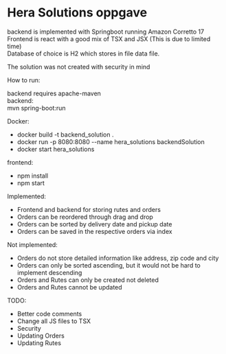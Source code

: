 
# Hera Solutions oppgave

backend is implemented with Springboot running Amazon Corretto 17  
Frontend is react with a good mix of TSX and JSX (This is due to limited time)  
Database of choice is H2 which stores in file data file.  



The solution was not created with security in mind

How to run:

backend requires apache-maven  
backend:  
mvn spring-boot:run

Docker:
* docker build -t backend_solution .
* docker run -p 8080:8080 --name hera_solutions backendSolution
* docker start hera_solutions

frontend:  
* npm install  
* npm start



Implemented: 
* Frontend and backend for storing rutes and orders
* Orders can be reordered through drag and drop
* Orders can be sorted by delivery date and pickup date
* Orders can be saved in the respective orders via index


Not implemented:
* Orders do not store detailed information like address, zip code and city
* Orders can only be sorted ascending, but it would not be hard to implement descending
* Orders and Rutes can only be created not deleted
* Orders and Rutes cannot be updated

TODO:  
* Better code comments
* Change all JS files to TSX
* Security
* Updating Orders
* Updating Rutes


